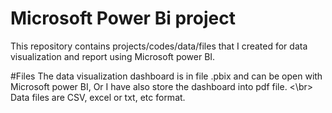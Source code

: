 # Microsoft Power Bi project
This repository contains projects/codes/data/files that I created for data visualization and report using Microsoft power BI.

#Files
The data visualization dashboard is in file .pbix and can be open with Microsoft power BI, Or I have also store the dashboard into pdf file. <\br> 
Data files are CSV, excel or txt, etc format.
